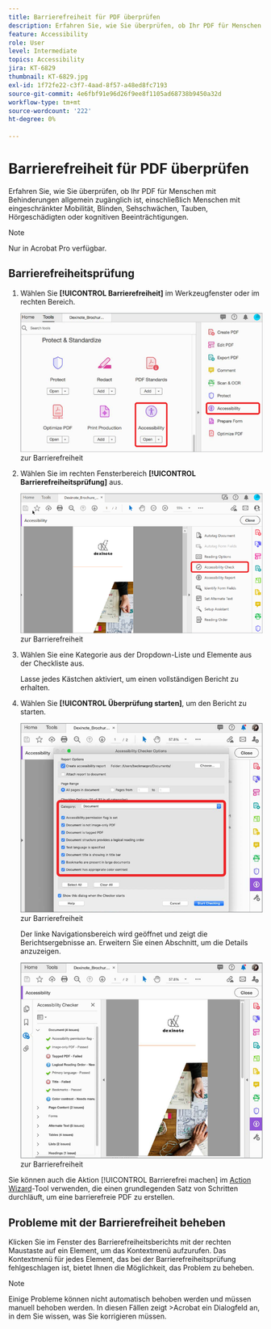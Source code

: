 ```yaml
---
title: Barrierefreiheit für PDF überprüfen
description: Erfahren Sie, wie Sie überprüfen, ob Ihr PDF für Menschen mit Behinderungen allgemein zugänglich ist
feature: Accessibility
role: User
level: Intermediate
topics: Accessibility
jira: KT-6829
thumbnail: KT-6829.jpg
exl-id: 1f72fe22-c3f7-4aad-8f57-a48ed8fc7193
source-git-commit: 4e6fbf91e96d26f9ee8f1105ad68738b9450a32d
workflow-type: tm+mt
source-wordcount: '222'
ht-degree: 0%

---
```


# Barrierefreiheit für PDF überprüfen

Erfahren Sie, wie Sie überprüfen, ob Ihr PDF für Menschen mit Behinderungen allgemein zugänglich ist, einschließlich Menschen mit eingeschränkter Mobilität, Blinden, Sehschwächen, Tauben, Hörgeschädigten oder kognitiven Beeinträchtigungen.

>[!NOTE]
>
>Nur in Acrobat Pro verfügbar.

## Barrierefreiheitsprüfung

1. Wählen Sie **[!UICONTROL Barrierefreiheit]** im Werkzeugfenster oder im rechten Bereich.

   ![Schritt 1](../assets/Accessibility_1.png) zur Barrierefreiheit

1. Wählen Sie im rechten Fensterbereich **[!UICONTROL Barrierefreiheitsprüfung]** aus.

   ![Schritt 2](../assets/Accessibility_2.png) zur Barrierefreiheit

1. Wählen Sie eine Kategorie aus der Dropdown-Liste und Elemente aus der Checkliste aus.

   Lasse jedes Kästchen aktiviert, um einen vollständigen Bericht zu erhalten.

1. Wählen Sie **[!UICONTROL Überprüfung starten]**, um den Bericht zu starten.

   ![Schritt 3](../assets/Accessibility_3.png) zur Barrierefreiheit

   Der linke Navigationsbereich wird geöffnet und zeigt die Berichtsergebnisse an. Erweitern Sie einen Abschnitt, um die Details anzuzeigen.

   ![Schritt 4](../assets/Accessibility_4.png) zur Barrierefreiheit

Sie können auch die Aktion [!UICONTROL Barrierefrei machen] im [Action Wizard](https://experienceleague.adobe.com/docs/document-cloud-learn/acrobat-learning/advanced-tasks/action.html)-Tool verwenden, die einen grundlegenden Satz von Schritten durchläuft, um eine barrierefreie PDF zu erstellen.

## Probleme mit der Barrierefreiheit beheben

Klicken Sie im Fenster des Barrierefreiheitsberichts mit der rechten Maustaste auf ein Element, um das Kontextmenü aufzurufen. Das Kontextmenü für jedes Element, das bei der Barrierefreiheitsprüfung fehlgeschlagen ist, bietet Ihnen die Möglichkeit, das Problem zu beheben.

>[!NOTE]
>
>Einige Probleme können nicht automatisch behoben werden und müssen manuell behoben werden. In diesen Fällen zeigt >Acrobat ein Dialogfeld an, in dem Sie wissen, was Sie korrigieren müssen.